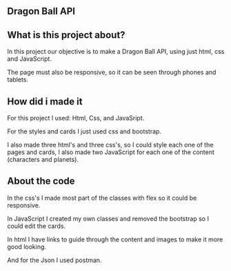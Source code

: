 **Dragon Ball API**
-

**What is this project about?**
-
In this project our objective is to make a Dragon Ball API, using just html, css and JavaScript. 

The page must also be responsive, so it can be seen through phones and tablets.


**How did i made it**
-
For this project I used: Html, Css, and JavaSript.

For the styles and cards I just used css and bootstrap.

I also made three html's and three css's, so I could style each one of the pages and cards, I also made two JavaScript for each one of the content (characters and planets).


**About the code**
-
In the css's I made most part of the classes with flex so it could be responsive.

In JavaScript I created my own classes and removed the bootstrap so I could edit the cards.

In html I have links to guide through the content and images to make it more good looking.

And for the Json I used postman.




